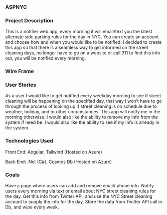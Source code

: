### ASPNYC 
### Project Description
This is a notifier web app, every morning it will email/text you the latest alternate side parking rules for the day in NYC. You can create an account and choose how and when you would like to be notified. I decided to create this app so that there is a seamless way to get informed on the street cleaning days, no longer have to go on a website or call 311 to find this info out, you will be notified every morning.

### Wire Frame

### User Stories
As a user I would like to get notified every weekday morning to see if street cleaning will be happening on the specified day, that way  I won’t have to go through the process of looking up if street cleaning is on schedule due to weather, holiday, and or other circumstances. This app will notify me in the morning otherwise. I would also like the ability to remove my info from the system if need be. I would also like the ability to see if my info is already in the system.

### Technologies Used

Front End: Angular, Tailwind (Hosted on Azure)

Back End: .Net (C#), Cosmos Db (Hosted on Azure)

### Goals
Have a page where users can add and remove email/ phone info. Notify users every morning via text or email about NYC street cleaning rules for the day. Get this info from Twitter API, and use the NYC Street cleaning account to supply the info for the day. Store the data from Twitter API call in Db, and wipe every week.

